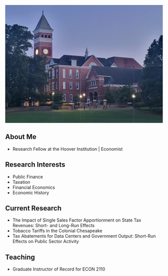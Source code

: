 <img src="https://github.com/bjaros20/bjaros20/blob/main/20240527_204537.jpg?raw=true" 
     alt="Tillman Hall" 
     title="Photo by Benjamin Jaros, Clemson University (May 2024)" 
     style="max-width: 100%;">

## About Me
- Research Fellow at the Hoover Institution \| Economist

## Research Interests
- Public Finance  
- Taxation  
- Financial Economics  
- Economic History

## Current Research
- The Impact of Single Sales Factor Apportionment on State Tax Revenues: Short- and Long-Run Effects  
- Tobacco Tariffs in the Colonial Chesapeake  
- Tax Abatements for Data Centers and Government Output: Short-Run Effects on Public Sector Activity

## Teaching
- Graduate Instructor of Record for ECON 2110



